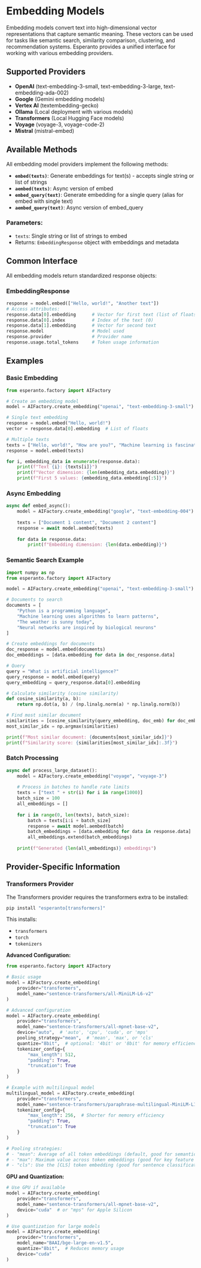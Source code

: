 # Embedding Models

Embedding models convert text into high-dimensional vector representations that capture semantic meaning. These vectors can be used for tasks like semantic search, similarity comparison, clustering, and recommendation systems. Esperanto provides a unified interface for working with various embedding providers.

## Supported Providers

- **OpenAI** (text-embedding-3-small, text-embedding-3-large, text-embedding-ada-002)
- **Google** (Gemini embedding models)
- **Vertex AI** (textembedding-gecko)
- **Ollama** (Local deployment with various models)
- **Transformers** (Local Hugging Face models)
- **Voyage** (voyage-3, voyage-code-2)
- **Mistral** (mistral-embed)

## Available Methods

All embedding model providers implement the following methods:

- **`embed(texts)`**: Generate embeddings for text(s) - accepts single string or list of strings
- **`aembed(texts)`**: Async version of embed
- **`embed_query(text)`**: Generate embedding for a single query (alias for embed with single text)
- **`aembed_query(text)`**: Async version of embed_query

### Parameters:
- `texts`: Single string or list of strings to embed
- Returns: `EmbeddingResponse` object with embeddings and metadata

## Common Interface

All embedding models return standardized response objects:

### EmbeddingResponse
```python
response = model.embed(["Hello, world!", "Another text"])
# Access attributes:
response.data[0].embedding      # Vector for first text (list of floats)
response.data[0].index          # Index of the text (0)
response.data[1].embedding      # Vector for second text
response.model                  # Model used
response.provider               # Provider name
response.usage.total_tokens     # Token usage information
```

## Examples

### Basic Embedding
```python
from esperanto.factory import AIFactory

# Create an embedding model
model = AIFactory.create_embedding("openai", "text-embedding-3-small")

# Single text embedding
response = model.embed("Hello, world!")
vector = response.data[0].embedding  # List of floats

# Multiple texts
texts = ["Hello, world!", "How are you?", "Machine learning is fascinating"]
response = model.embed(texts)

for i, embedding_data in enumerate(response.data):
    print(f"Text {i}: {texts[i]}")
    print(f"Vector dimension: {len(embedding_data.embedding)}")
    print(f"First 5 values: {embedding_data.embedding[:5]}")
```

### Async Embedding
```python
async def embed_async():
    model = AIFactory.create_embedding("google", "text-embedding-004")
    
    texts = ["Document 1 content", "Document 2 content"]
    response = await model.aembed(texts)
    
    for data in response.data:
        print(f"Embedding dimension: {len(data.embedding)}")
```

### Semantic Search Example
```python
import numpy as np
from esperanto.factory import AIFactory

model = AIFactory.create_embedding("openai", "text-embedding-3-small")

# Documents to search
documents = [
    "Python is a programming language",
    "Machine learning uses algorithms to learn patterns",
    "The weather is sunny today",
    "Neural networks are inspired by biological neurons"
]

# Create embeddings for documents
doc_response = model.embed(documents)
doc_embeddings = [data.embedding for data in doc_response.data]

# Query
query = "What is artificial intelligence?"
query_response = model.embed(query)
query_embedding = query_response.data[0].embedding

# Calculate similarity (cosine similarity)
def cosine_similarity(a, b):
    return np.dot(a, b) / (np.linalg.norm(a) * np.linalg.norm(b))

# Find most similar document
similarities = [cosine_similarity(query_embedding, doc_emb) for doc_emb in doc_embeddings]
most_similar_idx = np.argmax(similarities)

print(f"Most similar document: {documents[most_similar_idx]}")
print(f"Similarity score: {similarities[most_similar_idx]:.3f}")
```

### Batch Processing
```python
async def process_large_dataset():
    model = AIFactory.create_embedding("voyage", "voyage-3")
    
    # Process in batches to handle rate limits
    texts = ["text " + str(i) for i in range(1000)]
    batch_size = 100
    all_embeddings = []
    
    for i in range(0, len(texts), batch_size):
        batch = texts[i:i + batch_size]
        response = await model.aembed(batch)
        batch_embeddings = [data.embedding for data in response.data]
        all_embeddings.extend(batch_embeddings)
    
    print(f"Generated {len(all_embeddings)} embeddings")
```

## Provider-Specific Information

### Transformers Provider

The Transformers provider requires the transformers extra to be installed:

```bash
pip install "esperanto[transformers]"
```

This installs:
- `transformers`
- `torch` 
- `tokenizers`

**Advanced Configuration:**
```python
from esperanto.factory import AIFactory

# Basic usage
model = AIFactory.create_embedding(
    provider="transformers",
    model_name="sentence-transformers/all-MiniLM-L6-v2"
)

# Advanced configuration
model = AIFactory.create_embedding(
    provider="transformers",
    model_name="sentence-transformers/all-mpnet-base-v2",
    device="auto",  # 'auto', 'cpu', 'cuda', or 'mps'
    pooling_strategy="mean",  # 'mean', 'max', or 'cls'
    quantize="8bit",  # optional: '4bit' or '8bit' for memory efficiency
    tokenizer_config={
        "max_length": 512,
        "padding": True,
        "truncation": True
    }
)

# Example with multilingual model
multilingual_model = AIFactory.create_embedding(
    provider="transformers",
    model_name="sentence-transformers/paraphrase-multilingual-MiniLM-L12-v2",
    tokenizer_config={
        "max_length": 256,  # Shorter for memory efficiency
        "padding": True,
        "truncation": True
    }
)

# Pooling strategies:
# - "mean": Average of all token embeddings (default, good for semantic similarity)
# - "max": Maximum value across token embeddings (good for key feature extraction)  
# - "cls": Use the [CLS] token embedding (good for sentence classification)
```

**GPU and Quantization:**
```python
# Use GPU if available
model = AIFactory.create_embedding(
    provider="transformers",
    model_name="sentence-transformers/all-mpnet-base-v2",
    device="cuda"  # or "mps" for Apple Silicon
)

# Use quantization for large models
model = AIFactory.create_embedding(
    provider="transformers", 
    model_name="BAAI/bge-large-en-v1.5",
    quantize="8bit",  # Reduces memory usage
    device="cuda"
)
```